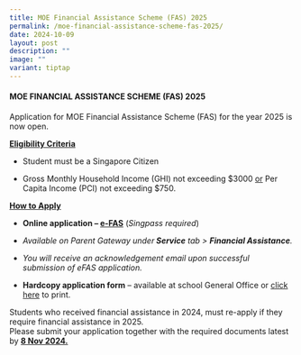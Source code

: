 ```yaml
---
title: MOE Financial Assistance Scheme (FAS) 2025
permalink: /moe-financial-assistance-scheme-fas-2025/
date: 2024-10-09
layout: post
description: ""
image: ""
variant: tiptap
---
```

<h4>MOE FINANCIAL ASSISTANCE SCHEME (FAS) 2025</h4>
<p>Application for MOE Financial Assistance Scheme (FAS) for the year 2025
is now open.</p>
<p><strong><u>Eligibility Criteria</u></strong>
</p>
<ul data-tight="true" class="tight">
<li>
<p>Student must be a Singapore Citizen</p>
</li>
<li>
<p>Gross Monthly Household Income (GHI) not exceeding $3000 <u>or</u> Per Capita
Income (PCI) not exceeding $750.</p>
</li>
</ul>
<p><strong><u>How to Apply</u></strong>
</p>
<ul data-tight="true" class="tight">
<li>
<p><strong>Online application – <a href="https://go.gov.sg/moe-efas" rel="noopener nofollow" target="_blank">e-FAS</a></strong> (<em>Singpass required</em>)</p>
</li>
<li>
<p><em>Available on Parent Gateway under</em><strong><em> Service</em></strong><em> tab &gt; </em><strong><em>Financial Assistance</em></strong><em>.</em>
</p>
</li>
<li>
<p><em>You will receive an acknowledgement email upon successful submission of eFAS application.</em>
</p>
<p></p>
</li>
<li>
<p><strong>Hardcopy application form</strong> – available at school General
Office or <a href="/files/MOE_FAS_Application_Form_2025.pdf" rel="noopener nofollow" target="_blank">click here</a> to
print.</p>
</li>
</ul>
<p>Students who received financial assistance in 2024, must re-apply if they
require financial assistance in 2025.
<br>Please submit your application together with the required documents latest
by <strong><u>8 Nov 2024.</u></strong>
</p>